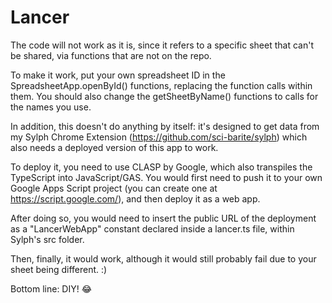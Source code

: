 # Lancer

The code will not work as it is, since it refers to a specific sheet that can't be shared, via functions that are not on the repo.

To make it work, put your own spreadsheet ID in the SpreadsheetApp.openById() functions, replacing the function calls within them.
You should also change the getSheetByName() functions to calls for the names you use.

In addition, this doesn't do anything by itself: it's designed to get data from my Sylph Chrome Extension (https://github.com/sci-barite/sylph) which also needs a deployed version of this app to work.

To deploy it, you need to use CLASP by Google, which also transpiles the TypeScript into JavaScript/GAS.
You would first need to push it to your own Google Apps Script project (you can create one at https://script.google.com/), and then deploy it as a web app.

After doing so, you would need to insert the public URL of the deployment as a "LancerWebApp" constant declared inside a lancer.ts file, within Sylph's src folder.

Then, finally, it would work, although it would still probably fail due to your sheet being different. :)

Bottom line: DIY! 😂
